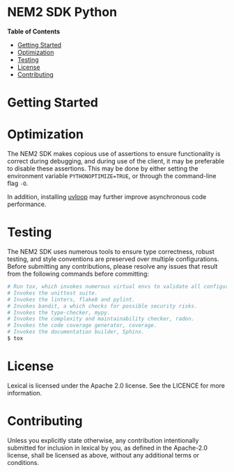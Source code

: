 NEM2 SDK Python
===============

**Table of Contents**

- [Getting Started](#getting-started)
- [Optimization](#optimization)
- [Testing](#testing)
- [License](#license)
- [Contributing](#contributing)

# Getting Started



# Optimization

The NEM2 SDK makes copious use of assertions to ensure functionality is correct during debugging, and during use of the client, it may be preferable to disable these assertions. This may be done by either setting the environment variable `PYTHONOPTIMIZE=TRUE`, or through the command-line flag `-O`.

In addition, installing [uvloop](https://github.com/magicstack/uvloop) may further improve asynchronous code performance.

# Testing

The NEM2 SDK uses numerous tools to ensure type correctness, robust testing, and style conventions are preserved over multiple configurations. Before submitting any contributions, please resolve any issues that result from the following commands before committing:

```bash
# Run tox, which invokes numerous virtual envs to validate all configurations
# Invokes the unittest suite.
# Invokes the linters, flake8 and pylint.
# Invokes bandit, a which checks for possible security risks.
# Invokes the type-checker, mypy.
# Invokes the complexity and maintainability checker, radon.
# Invokes the code coverage generator, coverage.
# Invokes the documentation builder, Sphinx.
$ tox
```

# License

Lexical is licensed under the Apache 2.0 license. See the LICENCE for more information. 

# Contributing

Unless you explicitly state otherwise, any contribution intentionally submitted for inclusion in lexical by you, as defined in the Apache-2.0 license, shall be licensed as above, without any additional terms or conditions.
